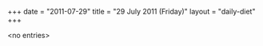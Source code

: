 +++
date = "2011-07-29"
title = "29 July 2011 (Friday)"
layout = "daily-diet"
+++


\<no entries\>

